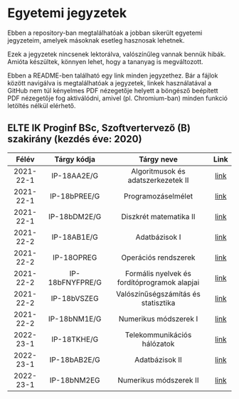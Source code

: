 # Egyetemi jegyzetek

Ebben a repository-ban megtalálhatóak a jobban sikerült egyetemi jegyzeteim, amelyek másoknak esetleg hasznosak lehetnek.

Ezek a jegyzetek nincsenek lektorálva, valószínűleg vannak bennük hibák. Amióta készültek, könnyen lehet, hogy a tananyag is megváltozott.

Ebben a README-ben található egy link minden jegyzethez. Bár a fájlok között navigálva is megtalálhatóak a jegyzetek, linkek használatával
a GitHub nem túl kényelmes PDF nézegetője helyett a böngésző beépített PDF nézegetője fog aktiválódni, amivel (pl. Chromium-ban) minden funkció letöltés nélkül elérhető.

## ELTE IK Proginf BSc, Szoftvertervező (B) szakirány (kezdés éve: 2020)

| Félév     | Tárgy kódja | Tárgy neve | Link |
|:---------:|:-----------:|:----------:|:----:|
| 2021-22-1 | IP-18AA2E/G | Algoritmusok és adatszerkezetek II | [link](algo2/README.md) |
| 2021-22-1 | IP-18bPREE/G | Programozáselmélet |  [link](progelm/README.md) |
| 2021-22-1 | IP-18bDM2E/G | Diszkrét matematika II |  [link](dimat2/README.md) |
| 2021-22-2 | IP-18AB1E/G | Adatbázisok I |  [link](adatb1/README.md) |
| 2021-22-2 | IP-18OPREG | Operációs rendszerek |  [link](oprend/README.md) |
| 2021-22-2 | IP-18bFNYFPRE/G | Formális nyelvek és fordítóprogramok alapjai |  [link](fonya-fordprog/README.md) |
| 2021-22-2 | IP-18bVSZEG | Valószínűségszámítás és statisztika |  [link](valszám-stat/README.md) |
| 2021-22-2 | IP-18bNM1E/G | Numerikus módszerek I |  [link](nummód1/README.md) |
| 2022-23-1 | IP-18TKHE/G | Telekommunikációs hálózatok |  [link](telekomm/README.md) |
| 2022-23-1 | IP-18bAB2E/G | Adatbázisok II |  [link](adatb2/README.md) |
| 2022-23-1 | IP-18bNM2EG | Numerikus módszerek II |  [link](nummód2/README.md) |
